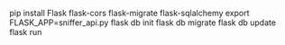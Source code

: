 pip install Flask flask-cors flask-migrate flask-sqlalchemy
export FLASK_APP=sniffer_api.py 
flask db init
flask db migrate
flask db update
flask run

